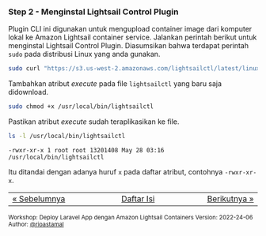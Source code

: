 
### <a name="step-2"></a>Step 2 - Menginstal Lightsail Control Plugin

Plugin CLI ini digunakan untuk mengupload container image dari komputer lokal ke Amazon Lightsail container service. Jalankan perintah berikut untuk menginstal Lightsail Control Plugin. Diasumsikan bahwa terdapat perintah `sudo` pada distribusi Linux yang anda gunakan.

```sh
sudo curl "https://s3.us-west-2.amazonaws.com/lightsailctl/latest/linux-amd64/lightsailctl" -o "/usr/local/bin/lightsailctl"
```

Tambahkan atribut _execute_ pada file `lightsailctl` yang baru saja didownload.

```sh
sudo chmod +x /usr/local/bin/lightsailctl
```

Pastikan atribut _execute_ sudah teraplikasikan ke file.

```sh
ls -l /usr/local/bin/lightsailctl
```

```
-rwxr-xr-x 1 root root 13201408 May 28 03:16 /usr/local/bin/lightsailctl
```

Itu ditandai dengan adanya huruf `x` pada daftar atribut, contohnya `-rwxr-xr-x`.


<table border="0" style="width: 100%; display: table;"><tr><td><a href="STEP-1.md">&laquo; Sebelumnya</td><td align="center"><a href="README.md">Daftar Isi</a></td><td align="right"><a href="STEP-3.md">Berikutnya &raquo;</a></td></tr></table>

<sup>Workshop: Deploy Laravel App dengan Amazon Lightsail Containers
Version: 2022-24-06  
Author: [@rioastamal](https://github.com/rioastamal)</sup>
